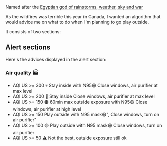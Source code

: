 Named after the [Egyptian god of rainstorms, weather, sky and war](https://en.wikipedia.org/wiki/Weather_god)

As the wildfires was terrible this year in Canada, I wanted an algorithm that would advice me on what to do when I'm planning to go play outside.

It consists of two sections:

## Alert sections

Here's the advices displayed in the alert section:

### Air quality 🏭

- AQI US >= 300 💀
  Stay inside with N95😷
  Close windows, air purifier at max level
- AQI US >= 200 🔴
  Stay inside
  Close windows, air purifier at max level
- AQI US >= 150 🟠
  60min max outside exposure with N95😷
  Close windows, air purifier at high level
- AQI US >= 150
  Play outside with N95 mask😷",
  Close windows, turn on air purifier"
- AQI US >= 100 🟡
  Play outside with N95 mask😷
  Close windows, turn on air purifier
- AQI US >= 50 ⚠️
  Not the best, outside exposure still ok